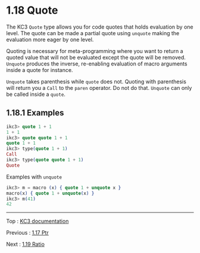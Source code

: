 # 1.18 Quote

The KC3 `Quote` type allows you for code quotes that holds evaluation
by one level. The quote can be made a partial quote using `unquote`
making the evaluation more eager by one level.

Quoting is necessary for meta-programming where you want to return
a quoted value that will not be evaluated except the quote will be
removed. `Unquote` produces the inverse, re-enabling evaluation of
 macro arguments inside a quote for instance.

`Unquote` takes parenthesis while `quote` does not. Quoting with
parenthesis will return you a `Call` to the `paren` operator.
Do not do that. `Unquote` can only be called inside a `quote`.

## 1.18.1 Examples

```elixir
ikc3> quote 1 + 1
1 + 1
ikc3> quote quote 1 + 1
quote 1 + 1
ikc3> type(quote 1 + 1)
Call
ikc3> type(quote quote 1 + 1)
Quote
```

Examples with `unquote`
```elixir
ikc3> m = macro (x) { quote 1 + unquote x }
macro(x) { quote 1 + unquote(x) }
ikc3> m(41)
42
```

---

Top : [KC3 documentation](../)

Previous : [1.17 Ptr](1.17_Ptr)

Next : [1.19 Ratio](1.19_Ratio)
